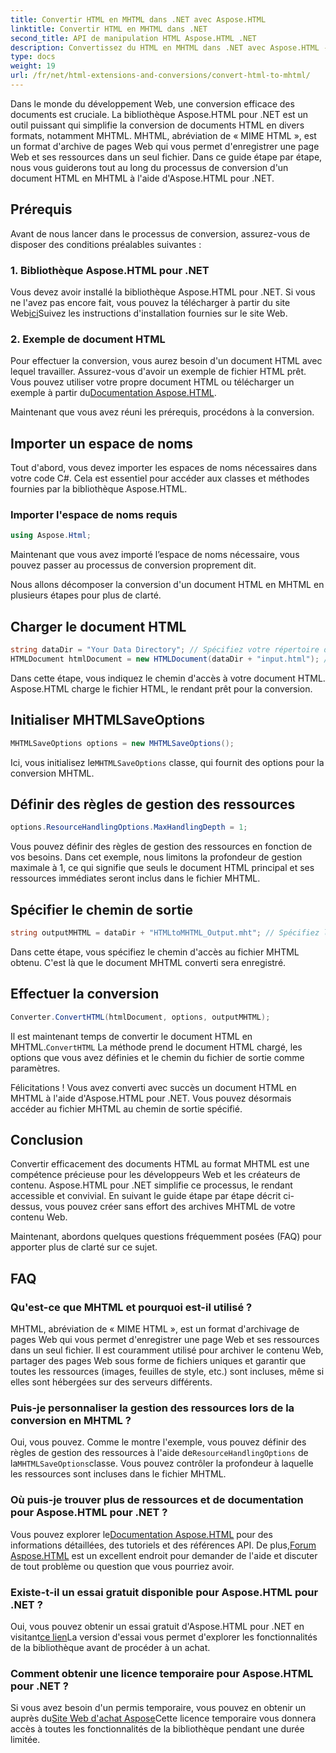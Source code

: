 ```yaml
---
title: Convertir HTML en MHTML dans .NET avec Aspose.HTML
linktitle: Convertir HTML en MHTML dans .NET
second_title: API de manipulation HTML Aspose.HTML .NET
description: Convertissez du HTML en MHTML dans .NET avec Aspose.HTML - Un guide étape par étape pour un archivage efficace du contenu Web. Découvrez comment utiliser Aspose.HTML pour .NET pour créer des archives MHTML.
type: docs
weight: 19
url: /fr/net/html-extensions-and-conversions/convert-html-to-mhtml/
---
```


Dans le monde du développement Web, une conversion efficace des documents est cruciale. La bibliothèque Aspose.HTML pour .NET est un outil puissant qui simplifie la conversion de documents HTML en divers formats, notamment MHTML. MHTML, abréviation de « MIME HTML », est un format d'archive de pages Web qui vous permet d'enregistrer une page Web et ses ressources dans un seul fichier. Dans ce guide étape par étape, nous vous guiderons tout au long du processus de conversion d'un document HTML en MHTML à l'aide d'Aspose.HTML pour .NET.

## Prérequis

Avant de nous lancer dans le processus de conversion, assurez-vous de disposer des conditions préalables suivantes :

### 1. Bibliothèque Aspose.HTML pour .NET

 Vous devez avoir installé la bibliothèque Aspose.HTML pour .NET. Si vous ne l'avez pas encore fait, vous pouvez la télécharger à partir du site Web[ici](https://releases.aspose.com/html/net/)Suivez les instructions d'installation fournies sur le site Web.

### 2. Exemple de document HTML

Pour effectuer la conversion, vous aurez besoin d'un document HTML avec lequel travailler. Assurez-vous d'avoir un exemple de fichier HTML prêt. Vous pouvez utiliser votre propre document HTML ou télécharger un exemple à partir du[Documentation Aspose.HTML](https://reference.aspose.com/html/net/).

Maintenant que vous avez réuni les prérequis, procédons à la conversion.

## Importer un espace de noms

Tout d'abord, vous devez importer les espaces de noms nécessaires dans votre code C#. Cela est essentiel pour accéder aux classes et méthodes fournies par la bibliothèque Aspose.HTML.

### Importer l'espace de noms requis

```csharp
using Aspose.Html;
```

Maintenant que vous avez importé l’espace de noms nécessaire, vous pouvez passer au processus de conversion proprement dit.

Nous allons décomposer la conversion d'un document HTML en MHTML en plusieurs étapes pour plus de clarté.

## Charger le document HTML

```csharp
string dataDir = "Your Data Directory"; // Spécifiez votre répertoire de données
HTMLDocument htmlDocument = new HTMLDocument(dataDir + "input.html"); // Charger le document HTML
```

Dans cette étape, vous indiquez le chemin d'accès à votre document HTML. Aspose.HTML charge le fichier HTML, le rendant prêt pour la conversion.

## Initialiser MHTMLSaveOptions

```csharp
MHTMLSaveOptions options = new MHTMLSaveOptions();
```

 Ici, vous initialisez le`MHTMLSaveOptions` classe, qui fournit des options pour la conversion MHTML.

## Définir des règles de gestion des ressources

```csharp
options.ResourceHandlingOptions.MaxHandlingDepth = 1;
```

Vous pouvez définir des règles de gestion des ressources en fonction de vos besoins. Dans cet exemple, nous limitons la profondeur de gestion maximale à 1, ce qui signifie que seuls le document HTML principal et ses ressources immédiates seront inclus dans le fichier MHTML.

## Spécifier le chemin de sortie

```csharp
string outputMHTML = dataDir + "HTMLtoMHTML_Output.mht"; // Spécifiez le chemin du fichier de sortie
```

Dans cette étape, vous spécifiez le chemin d'accès au fichier MHTML obtenu. C'est là que le document MHTML converti sera enregistré.

## Effectuer la conversion

```csharp
Converter.ConvertHTML(htmlDocument, options, outputMHTML);
```

 Il est maintenant temps de convertir le document HTML en MHTML.`ConvertHTML` La méthode prend le document HTML chargé, les options que vous avez définies et le chemin du fichier de sortie comme paramètres.

Félicitations ! Vous avez converti avec succès un document HTML en MHTML à l'aide d'Aspose.HTML pour .NET. Vous pouvez désormais accéder au fichier MHTML au chemin de sortie spécifié.

## Conclusion

Convertir efficacement des documents HTML au format MHTML est une compétence précieuse pour les développeurs Web et les créateurs de contenu. Aspose.HTML pour .NET simplifie ce processus, le rendant accessible et convivial. En suivant le guide étape par étape décrit ci-dessus, vous pouvez créer sans effort des archives MHTML de votre contenu Web.

Maintenant, abordons quelques questions fréquemment posées (FAQ) pour apporter plus de clarté sur ce sujet.

## FAQ

### Qu'est-ce que MHTML et pourquoi est-il utilisé ?

MHTML, abréviation de « MIME HTML », est un format d'archivage de pages Web qui vous permet d'enregistrer une page Web et ses ressources dans un seul fichier. Il est couramment utilisé pour archiver le contenu Web, partager des pages Web sous forme de fichiers uniques et garantir que toutes les ressources (images, feuilles de style, etc.) sont incluses, même si elles sont hébergées sur des serveurs différents.

### Puis-je personnaliser la gestion des ressources lors de la conversion en MHTML ?

 Oui, vous pouvez. Comme le montre l'exemple, vous pouvez définir des règles de gestion des ressources à l'aide de`ResourceHandlingOptions` de la`MHTMLSaveOptions`classe. Vous pouvez contrôler la profondeur à laquelle les ressources sont incluses dans le fichier MHTML.

### Où puis-je trouver plus de ressources et de documentation pour Aspose.HTML pour .NET ?

 Vous pouvez explorer le[Documentation Aspose.HTML](https://reference.aspose.com/html/net/) pour des informations détaillées, des tutoriels et des références API. De plus,[Forum Aspose.HTML](https://forum.aspose.com/) est un excellent endroit pour demander de l'aide et discuter de tout problème ou question que vous pourriez avoir.

### Existe-t-il un essai gratuit disponible pour Aspose.HTML pour .NET ?

 Oui, vous pouvez obtenir un essai gratuit d'Aspose.HTML pour .NET en visitant[ce lien](https://releases.aspose.com/)La version d'essai vous permet d'explorer les fonctionnalités de la bibliothèque avant de procéder à un achat.

### Comment obtenir une licence temporaire pour Aspose.HTML pour .NET ?

 Si vous avez besoin d'un permis temporaire, vous pouvez en obtenir un auprès du[Site Web d'achat Aspose](https://purchase.aspose.com/temporary-license/)Cette licence temporaire vous donnera accès à toutes les fonctionnalités de la bibliothèque pendant une durée limitée.

